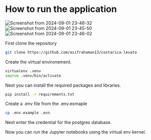 # How to run the application

![Screenshot from 2024-09-01 23-46-32](https://github.com/user-attachments/assets/51210771-fec3-4a8b-b036-0c2a73f25e48)
![Screenshot from 2024-09-01 23-45-50](https://github.com/user-attachments/assets/3bad5118-f177-4836-8942-5f83de33cba0)
![Screenshot from 2024-09-01 23-46-02](https://github.com/user-attachments/assets/05e92549-ac35-4735-ba83-290962668786)


First clone the repository

```bash
git clone https://github.com/asifrahaman13/costarica-levato
```

Create the virtual environement.

```bash
virtualenv .venv
source .venv/bin/activate
```

Next you can install the required packages and libraries.

```bash
pip install -r requirements.txt
```

Create a .env file from the .env.exmaple

```bash
cp .env.example .evn
```

Next enter the credential for the postgres database.

Now you can run the Jupyter notebooks using the virtual env kernel.
